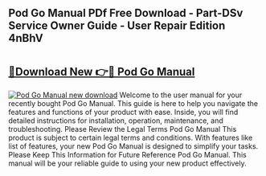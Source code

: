 ## Pod Go Manual PDf Free Download - Part-DSv Service Owner Guide - User Repair Edition 4nBhV

# <h2><a href="http://bc10454.oget.top/?id=Pod+Go+Manual">🔗Download New 👉🔴 Pod Go Manual</a></h2>

[![Pod Go Manual new download](https://i.imgur.com/5g1atiW.png)](http://bc10454.oget.top/?id=Pod+Go+Manual)
Welcome to the user manual for your recently bought Pod Go Manual. This guide is here to help you navigate the features and functions of your product with ease. Inside, you will find detailed instructions for installation, operation, maintenance, and troubleshooting. Please Review the Legal Terms Pod Go Manual This product is subject to certain legal terms and conditions. With features like list of features, your new Pod Go Manual is designed to simplify your tasks. Please Keep This Information for Future Reference Pod Go Manual. This manual will be your reliable guide to using your new product effectively.
